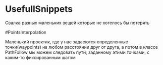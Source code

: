 # UsefullSnippets
Свалка разных маленьких вещей которые не хотелось бы потерять

#PointsInterpolation

Маленький проектик, где у нас задаеются определенные точки(waypoints) на любом расстоянии друг от друга, а потом в классе PathFollow мы можем следовать пути, заданному этими точками, с каким-то фиксированным шагом
